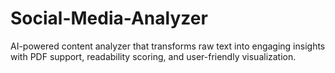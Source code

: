# Social-Media-Analyzer
AI-powered content analyzer that transforms raw text into engaging insights with PDF support, readability scoring, and user-friendly visualization.
